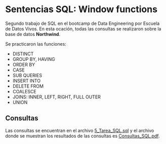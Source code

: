 # Sentencias SQL: Window functions

Segundo trabajo de SQL en el bootcamp de Data Engineering por Escuela de Datos Vivos. En esta ocación, todas las consultas se realizaron sobre la base de datos **Northwind**.

Se practicaron las funciones: 
- DISTINCT
- GROUP BY, HAVING
- ORDER BY
- CASE 
- SUB QUERIES
- INSERT INTO 
- DELETE FROM 
- COALESCE 
- JOINS: INNER, LEFT, RIGHT, FULL OUTER 
- UNION 

## Consultas 

Las consultas se encuentran en el archivo [5_Tarea_SQL.sql](5_Tarea_SQL.sql) y el archivo donde se muestran los resultados de las consultas es [Consultas_SQL.pdf](Consultas.pdf). 



